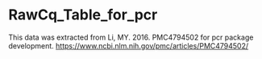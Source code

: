 # RawCq_Table_for_pcr

This data was extracted from Li, MY. 2016. PMC4794502 for pcr package development.
https://www.ncbi.nlm.nih.gov/pmc/articles/PMC4794502/
